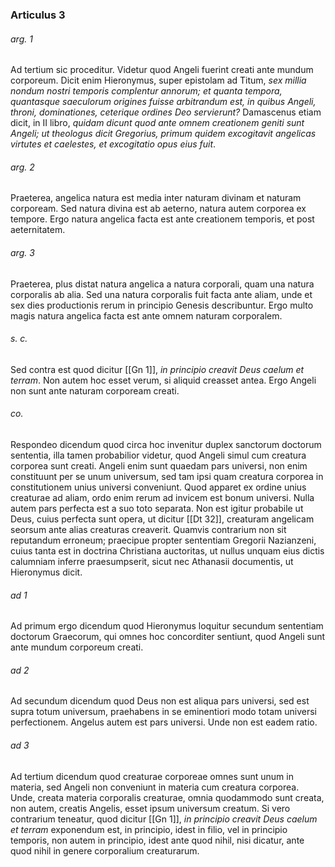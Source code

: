 ### Articulus 3

###### arg. 1
Ad tertium sic proceditur. Videtur quod Angeli fuerint creati ante mundum corporeum. Dicit enim Hieronymus, super epistolam ad Titum, *sex millia nondum nostri temporis complentur annorum; et quanta tempora, quantasque saeculorum origines fuisse arbitrandum est, in quibus Angeli, throni, dominationes, ceterique ordines Deo servierunt?* Damascenus etiam dicit, in II libro, *quidam dicunt quod ante omnem creationem geniti sunt Angeli; ut theologus dicit Gregorius, primum quidem excogitavit angelicas virtutes et caelestes, et excogitatio opus eius fuit*.

###### arg. 2
Praeterea, angelica natura est media inter naturam divinam et naturam corpoream. Sed natura divina est ab aeterno, natura autem corporea ex tempore. Ergo natura angelica facta est ante creationem temporis, et post aeternitatem.

###### arg. 3
Praeterea, plus distat natura angelica a natura corporali, quam una natura corporalis ab alia. Sed una natura corporalis fuit facta ante aliam, unde et sex dies productionis rerum in principio Genesis describuntur. Ergo multo magis natura angelica facta est ante omnem naturam corporalem.

###### s. c.
Sed contra est quod dicitur [[Gn 1]], *in principio creavit Deus caelum et terram*. Non autem hoc esset verum, si aliquid creasset antea. Ergo Angeli non sunt ante naturam corpoream creati.

###### co.
Respondeo dicendum quod circa hoc invenitur duplex sanctorum doctorum sententia, illa tamen probabilior videtur, quod Angeli simul cum creatura corporea sunt creati. Angeli enim sunt quaedam pars universi, non enim constituunt per se unum universum, sed tam ipsi quam creatura corporea in constitutionem unius universi conveniunt. Quod apparet ex ordine unius creaturae ad aliam, ordo enim rerum ad invicem est bonum universi. Nulla autem pars perfecta est a suo toto separata. Non est igitur probabile ut Deus, cuius perfecta sunt opera, ut dicitur [[Dt 32]], creaturam angelicam seorsum ante alias creaturas creaverit. Quamvis contrarium non sit reputandum erroneum; praecipue propter sententiam Gregorii Nazianzeni, cuius tanta est in doctrina Christiana auctoritas, ut nullus unquam eius dictis calumniam inferre praesumpserit, sicut nec Athanasii documentis, ut Hieronymus dicit.

###### ad 1
Ad primum ergo dicendum quod Hieronymus loquitur secundum sententiam doctorum Graecorum, qui omnes hoc concorditer sentiunt, quod Angeli sunt ante mundum corporeum creati.

###### ad 2
Ad secundum dicendum quod Deus non est aliqua pars universi, sed est supra totum universum, praehabens in se eminentiori modo totam universi perfectionem. Angelus autem est pars universi. Unde non est eadem ratio.

###### ad 3
Ad tertium dicendum quod creaturae corporeae omnes sunt unum in materia, sed Angeli non conveniunt in materia cum creatura corporea. Unde, creata materia corporalis creaturae, omnia quodammodo sunt creata, non autem, creatis Angelis, esset ipsum universum creatum. Si vero contrarium teneatur, quod dicitur [[Gn 1]], *in principio creavit Deus caelum et terram* exponendum est, in principio, idest in filio, vel in principio temporis, non autem in principio, idest ante quod nihil, nisi dicatur, ante quod nihil in genere corporalium creaturarum.

